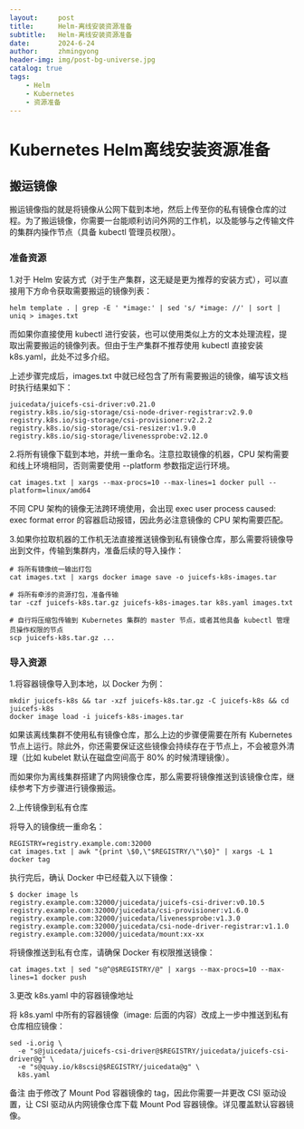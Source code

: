 ```yaml
---
layout:     post
title:      Helm-离线安装资源准备
subtitle:   Helm-离线安装资源准备
date:       2024-6-24
author:     zhmingyong
header-img: img/post-bg-universe.jpg
catalog: true
tags:
    - Helm
    - Kubernetes
    - 资源准备
---
```



# Kubernetes Helm离线安装资源准备

## 搬运镜像

搬运镜像指的就是将镜像从公网下载到本地，然后上传至你的私有镜像仓库的过程。为了搬运镜像，你需要一台能顺利访问外网的工作机，以及能够与之传输文件的集群内操作节点（具备 kubectl 管理员权限）。


### 准备资源

1.对于 Helm 安装方式（对于生产集群，这无疑是更为推荐的安装方式），可以直接用下方命令获取需要搬运的镜像列表：

```shell
helm template . | grep -E ' *image:' | sed 's/ *image: //' | sort | uniq > images.txt
```

而如果你直接使用 kubectl 进行安装，也可以使用类似上方的文本处理流程，提取出需要搬运的镜像列表。但由于生产集群不推荐使用 kubectl 直接安装 k8s.yaml，此处不过多介绍。

上述步骤完成后，images.txt 中就已经包含了所有需要搬运的镜像，编写该文档时执行结果如下：

```shell
juicedata/juicefs-csi-driver:v0.21.0
registry.k8s.io/sig-storage/csi-node-driver-registrar:v2.9.0
registry.k8s.io/sig-storage/csi-provisioner:v2.2.2
registry.k8s.io/sig-storage/csi-resizer:v1.9.0
registry.k8s.io/sig-storage/livenessprobe:v2.12.0
```

2.将所有镜像下载到本地，并统一重命名。注意拉取镜像的机器，CPU 架构需要和线上环境相同，否则需要使用 --platform 参数指定运行环境。
```shell
cat images.txt | xargs --max-procs=10 --max-lines=1 docker pull --platform=linux/amd64
```

不同 CPU 架构的镜像无法跨环境使用，会出现 exec user process caused: exec format error 的容器启动报错，因此务必注意镜像的 CPU 架构需要匹配。

3.如果你拉取机器的工作机无法直接推送镜像到私有镜像仓库，那么需要将镜像导出到文件，传输到集群内，准备后续的导入操作：

```shell
# 将所有镜像统一输出打包
cat images.txt | xargs docker image save -o juicefs-k8s-images.tar

# 将所有牵涉的资源打包，准备传输
tar -czf juicefs-k8s.tar.gz juicefs-k8s-images.tar k8s.yaml images.txt

# 自行将压缩包传输到 Kubernetes 集群的 master 节点，或者其他具备 kubectl 管理员操作权限的节点
scp juicefs-k8s.tar.gz ...
```

### 导入资源
1.将容器镜像导入到本地，以 Docker 为例：

```shell
mkdir juicefs-k8s && tar -xzf juicefs-k8s.tar.gz -C juicefs-k8s && cd juicefs-k8s
docker image load -i juicefs-k8s-images.tar
```

如果该离线集群不使用私有镜像仓库，那么上边的步骤便需要在所有 Kubernetes 节点上运行。除此外，你还需要保证这些镜像会持续存在于节点上，不会被意外清理（比如 kubelet 默认在磁盘空间高于 80% 的时候清理镜像）。

而如果你为离线集群搭建了内网镜像仓库，那么需要将镜像推送到该镜像仓库，继续参考下方步骤进行镜像搬运。

2.上传镜像到私有仓库

将导入的镜像统一重命名：

```shell
REGISTRY=registry.example.com:32000
cat images.txt | awk "{print \$0,\"$REGISTRY/\"\$0}" | xargs -L 1 docker tag
```

执行完后，确认 Docker 中已经载入以下镜像：


```shell
$ docker image ls
registry.example.com:32000/juicedata/juicefs-csi-driver:v0.10.5
registry.example.com:32000/juicedata/csi-provisioner:v1.6.0
registry.example.com:32000/juicedata/livenessprobe:v1.3.0
registry.example.com:32000/juicedata/csi-node-driver-registrar:v1.1.0
registry.example.com:32000/juicedata/mount:xx-xx
```

将镜像推送到私有仓库，请确保 Docker 有权限推送镜像：

```shell
cat images.txt | sed "s@^@$REGISTRY/@" | xargs --max-procs=10 --max-lines=1 docker push
```

3.更改 k8s.yaml 中的容器镜像地址

将 k8s.yaml 中所有的容器镜像（image: 后面的内容）改成上一步中推送到私有仓库相应镜像：


```shell
sed -i.orig \
  -e "s@juicedata/juicefs-csi-driver@$REGISTRY/juicedata/juicefs-csi-driver@g" \
  -e "s@quay.io/k8scsi@$REGISTRY/juicedata@g" \
  k8s.yaml
  ```

备注
由于修改了 Mount Pod 容器镜像的 tag，因此你需要一并更改 CSI 驱动设置，让 CSI 驱动从内网镜像仓库下载 Mount Pod 容器镜像。详见覆盖默认容器镜像。
